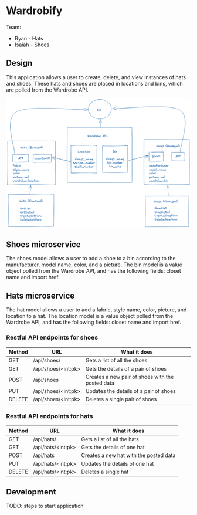 # Wardrobify

Team:

- Ryan - Hats
- Isaiah - Shoes

## Design

This application allows a user to create, delete, and view instances of hats and shoes. These hats and shoes are placed in locations and bins, which are polled from the Wardrobe API.

![alt text](./resources/hat-shoes-microservice-bc.png "bc diagram")

## Shoes microservice

The shoes model allows a user to add a shoe to a bin according to the manufacturer, model name, color, and a picture. The bin model is a value object polled from the Wardrobe API, and has the following fields: closet name and import href.

## Hats microservice

The hat model allows a user to add a fabric, style name, color, picture, and location to a hat.
The location model is a value object polled from the Wardrobe API, and has the following fields: closet name and import href.

### Restful API endpoints for shoes

| Method | URL                 | What it does                           |
| ------ | ------------------- | -------------------------------------- |
| GET    | /api/shoes/          | Gets a list of all the shoes            |
| GET    | /api/shoes/\<int:pk> | Gets the details of a pair of shoes           |
| POST   | /api/shoes           | Creates a new pair of shoes with the posted data |
| PUT    | /api/shoes/\<int:pk> | Updates the details of a pair of shoes         |
| DELETE | /api/shoes/\<int:pk> | Deletes a single pair of shoes                   |

### Restful API endpoints for hats

| Method | URL                 | What it does                           |
| ------ | ------------------- | -------------------------------------- |
| GET    | /api/hats/          | Gets a list of all the hats            |
| GET    | /api/hats/\<int:pk> | Gets the details of one hat            |
| POST   | /api/hats           | Creates a new hat with the posted data |
| PUT    | /api/hats/\<int:pk> | Updates the details of one hat         |
| DELETE | /api/hats/\<int:pk> | Deletes a single hat                   |

## Development

TODO: steps to start application
